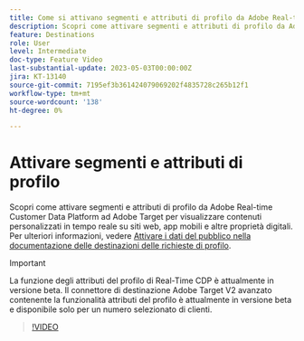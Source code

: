 ```yaml
---
title: Come si attivano segmenti e attributi di profilo da Adobe Real-time CDP ad Adobe Target?
description: Scopri come attivare segmenti e attributi di profilo da Adobe Real-time Customer Data Platform ad Adobe Target per visualizzare contenuti personalizzati in tempo reale su siti web, app mobili e altre proprietà digitali.
feature: Destinations
role: User
level: Intermediate
doc-type: Feature Video
last-substantial-update: 2023-05-03T00:00:00Z
jira: KT-13140
source-git-commit: 7195ef3b361424079069202f4835728c265b12f1
workflow-type: tm+mt
source-wordcount: '138'
ht-degree: 0%

---
```



# Attivare segmenti e attributi di profilo

Scopri come attivare segmenti e attributi di profilo da Adobe Real-time Customer Data Platform ad Adobe Target per visualizzare contenuti personalizzati in tempo reale su siti web, app mobili e altre proprietà digitali. Per ulteriori informazioni, vedere [Attivare i dati del pubblico nella documentazione delle destinazioni delle richieste di profilo](https://experienceleague.adobe.com/docs/experience-platform/destinations/ui/activate/activate-profile-request-destinations.html).

>[!IMPORTANT]
>
>La funzione degli attributi del profilo di Real-Time CDP è attualmente in versione beta. Il connettore di destinazione Adobe Target V2 avanzato contenente la funzionalità attributi del profilo è attualmente in versione beta e disponibile solo per un numero selezionato di clienti.

>[!VIDEO](https://video.tv.adobe.com/v/3419036/?learn=on)
